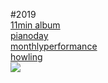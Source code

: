 


#2019<br>
[11min album](post/11min.md)<br>
[pianoday](post/post_pianoday2019.md)<br>
[monthlyperformance](post/mf.md)<br>
[howling](post/howling.md)<br>
[<img src="img/howling_jiyeonkim_pic.png">](post/howling.md)<br>


